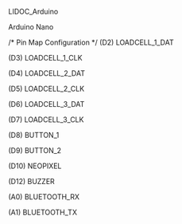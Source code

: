 LIDOC_Arduino

Arduino Nano

/* Pin Map Configuration */
(D2)    LOADCELL_1_DAT

(D3)    LOADCELL_1_CLK

(D4)    LOADCELL_2_DAT

(D5)    LOADCELL_2_CLK

(D6)    LOADCELL_3_DAT

(D7)    LOADCELL_3_CLK

(D8)    BUTTON_1

(D9)    BUTTON_2

(D10)   NEOPIXEL

(D12)   BUZZER

(A0)    BLUETOOTH_RX

(A1)    BLUETOOTH_TX
